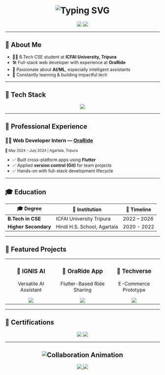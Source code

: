 <h1 align="center">
  <img src="https://readme-typing-svg.demolab.com?font=Fira+Code&pause=1000&color=22D3EE&center=true&vCenter=true&width=435&lines=Hi+%F0%9F%91%8B%2C+I'm+Subhranil+Paul;Web+Developer+%F0%9F%92%BB;AI+Enthusiast+%F0%9F%A7%96%E2%99%82%EF%B8%8F;CS+Student+%40+ICFAI+University" alt="Typing SVG" />
</h1>

<p align="center">
  <a href="mailto:subhranil296@gmail.com"><img src="https://img.shields.io/badge/Gmail-D14836?style=for-the-badge&logo=gmail&logoColor=white" /></a>
  <a href="https://www.linkedin.com/in/subhranil-paul-in"><img src="https://img.shields.io/badge/LinkedIn-0077B5?style=for-the-badge&logo=linkedin&logoColor=white" /></a>
</p>

---

## 🚀 About Me

- 👨‍💻 B.Tech CSE student at **ICFAI University, Tripura**
- 🛠 Full-stack web developer with experience at **OraRide**
- 🤖 Passionate about **AI/ML**, especially intelligent assistants
- 🌱 Constantly learning & building impactful tech

---

## 🧰 Tech Stack

<p align="center">
  <img src="https://skillicons.dev/icons?i=cpp,python,flutter,html,css,js,git,github,vscode&perline=5" />
</p>

---

## 💼 Professional Experience

### 🧑‍💻 Web Developer Intern — [OraRide](https://www.oraride.com)
<sub>📍 May 2024 – July 2024 | Agartala, Tripura</sub>

- ✅ Built cross-platform apps using **Flutter**
- ✅ Applied **version control (Git)** for team projects
- ✅ Hands-on with full-stack development lifecycle

---

## 🎓 Education

| 🎓 Degree | 🏫 Institution | 📅 Timeline |
|----------|----------------|-------------|
| **B.Tech in CSE** | ICFAI University Tripura | 2022 – 2026 |
| **Higher Secondary** | Hindi H.S. School, Agartala | 2020 - 2022 |

---

## 🌟 Featured Projects

<table>
  <tr>
    <td align="center" width="33%">
      <h3>🚀 IGNIS AI</h3>
      <p>Versatile AI Assistant</p>
      <img src="https://img.shields.io/badge/Python-3776AB?style=flat-square&logo=python&logoColor=white" />
    </td>
    <td align="center" width="33%">
      <h3>🚗 OraRide App</h3>
      <p>Flutter-Based Ride Sharing</p>
      <img src="https://img.shields.io/badge/Flutter-02569B?style=flat-square&logo=flutter&logoColor=white" />
    </td>
    <td align="center" width="33%">
      <h3>🛒 Techverse</h3>
      <p>E-Commerce Prototype</p>
      <img src="https://img.shields.io/badge/HTML5-E34F26?style=flat-square&logo=html5&logoColor=white" />
    </td>
  </tr>
</table>

---

## 📜 Certifications

<p align="center">
  <img src="https://img.shields.io/badge/Flutter_Certificate-INSYSSKY-blue?style=flat-square" />
  <img src="https://img.shields.io/badge/Web_Dev_Certificate-INSYSSKY-green?style=flat-square" />
</p>

---

<h2 align="center">
  <img src="https://readme-typing-svg.demolab.com?font=Fira+Code&pause=1000&color=FACC15&center=true&vCenter=true&width=435&lines=Let's+Collaborate!;Open+to+New+Opportunities+%F0%9F%92%AF" alt="Collaboration Animation" />
</h2>

<p align="center">
  <a href="mailto:subhranil296@gmail.com">
    <img src="https://img.shields.io/badge/📧_Email-Click_Here-D14836?style=for-the-badge" />
  </a>
  <a href="https://www.linkedin.com/in/subhranil-paul-in">
    <img src="https://img.shields.io/badge/🔗_LinkedIn-Connect_Now-0077B5?style=for-the-badge" />
  </a>
</p>
